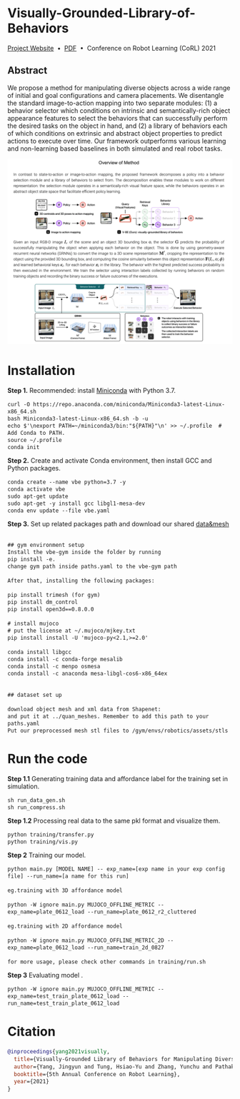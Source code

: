 # Visually-Grounded-Library-of-Behaviors
[Project Website](https://yunchuzhang.github.io/vbes.github.io/)&nbsp;&nbsp;•&nbsp;&nbsp;[PDF](https://openreview.net/forum?id=sIVC-oZN1PQ)&nbsp;&nbsp;•&nbsp;&nbsp;Conference on Robot Learning (CoRL) 2021

## Abstract
We propose a method for manipulating diverse objects across a wide range of initial and goal configurations and camera placements. We disentangle the standard image-to-action mapping into two separate modules: (1) a behavior selector which conditions on intrinsic and semantically-rich object appearance features to select the behaviors that can successfully perform the desired tasks on the object in hand, and (2) a library of behaviors each of which conditions on extrinsic and abstract object properties to predict actions to execute over time. Our framework outperforms various learning and non-learning based baselines in both simulated and real robot tasks. 



![Overview](https://github.com/YunchuZhang/Visually-Grounded-Library-of-Behaviors/blob/main/images/overview.png)


# Installation
**Step 1.** Recommended: install [Miniconda](https://docs.conda.io/en/latest/miniconda.html) with Python 3.7.

```shell
curl -O https://repo.anaconda.com/miniconda/Miniconda3-latest-Linux-x86_64.sh
bash Miniconda3-latest-Linux-x86_64.sh -b -u
echo $'\nexport PATH=~/miniconda3/bin:"${PATH}"\n' >> ~/.profile  # Add Conda to PATH.
source ~/.profile
conda init
```

**Step 2.** Create and activate Conda environment, then install GCC and Python packages.

```shell
conda create --name vbe python=3.7 -y
conda activate vbe
sudo apt-get update
sudo apt-get -y install gcc libgl1-mesa-dev
conda env update --file vbe.yaml
```

**Step 3.** Set up related packages path and download our shared [data&mesh](https://drive.google.com/drive/folders/1eXLVr1F2R_fVTkgsXuQzM_0lQP36gp_w?usp=sharing) 
```shell

## gym environment setup
Install the vbe-gym inside the folder by running 
pip install -e.
change gym path inside paths.yaml to the vbe-gym path

After that, installing the following packages:

pip install trimesh (for gym)
pip install dm_control
pip install open3d==0.8.0.0

# install mujoco
# put the license at ~/.mujoco/mjkey.txt
pip install install -U 'mujoco-py<2.1,>=2.0'

conda install libgcc
conda install -c conda-forge mesalib
conda install -c menpo osmesa
conda install -c anaconda mesa-libgl-cos6-x86_64ex


## dataset set up 

download object mesh and xml data from Shapenet:
and put it at ../quan_meshes. Remember to add this path to your paths.yaml
Put our preprocessed mesh stl files to /gym/envs/robotics/assets/stls
```

# Run the code
**Step 1.1** Generating training data and affordance label for the training set in simulation.
```
sh run_data_gen.sh
sh run_compress.sh
```

**Step 1.2** Processing real data to the same pkl format and visualize them.
```shell
python training/transfer.py
python training/vis.py
```



**Step 2** Training our model.
```
python main.py [MODEL NAME] -- exp_name=[exp name in your exp config file] --run_name=[a name for this run]

eg.training with 3D affordance model

python -W ignore main.py MUJOCO_OFFLINE_METRIC --exp_name=plate_0612_load --run_name=plate_0612_r2_cluttered

eg.training with 2D affordance model

python -W ignore main.py MUJOCO_OFFLINE_METRIC_2D --exp_name=plate_0612_load --run_name=train_2d_0827

for more usage, please check other commands in training/run.sh

```
**Step 3** Evaluating model .
```
python -W ignore main.py MUJOCO_OFFLINE_METRIC --exp_name=test_train_plate_0612_load --run_name=test_train_plate_0612_load
```


# Citation 
```bibtex
@inproceedings{yang2021visually,
  title={Visually-Grounded Library of Behaviors for Manipulating Diverse Objects across Diverse Configurations and Views},
  author={Yang, Jingyun and Tung, Hsiao-Yu and Zhang, Yunchu and Pathak, Gaurav and Pokle, Ashwini and Atkeson, Christopher G and Fragkiadaki, Katerina},
  booktitle={5th Annual Conference on Robot Learning},
  year={2021}
}
```
